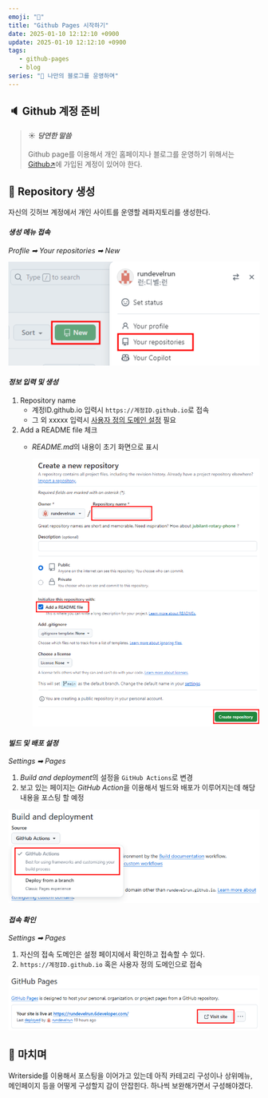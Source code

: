 ```yaml
---
emoji: "👋"
title: "Github Pages 시작하기"
date: 2025-01-10 12:12:10 +0900
update: 2025-01-10 12:12:10 +0900
tags:
   - github-pages
   - blog
series: "📝 나만의 블로그를 운영하며"
---
```



## 🔈 Github 계정 준비

> ☀️ ***당연한 말씀***
> <br/><br/>
> Github page를 이용해서 개인 홈페이지나 블로그를 운영하기 위해서는
> [Github↗](https://github.com/)에 가입된 계정이 있어야 한다.

## 💎 Repository 생성
자신의 깃허브 계정에서 개인 사이트를 운영할 레파지토리를 생성한다.

#### ***생성 메뉴 접속***
*Profile ➡ Your repositories ➡ New*

![](images/20241127_172942.png)

#### ***정보 입력 및 생성***
1. Repository name
    - <shortcut>계정ID.github.io</shortcut> 입력시 `https://계정ID.github.io`로 접속
    - 그 외 <shortcut>xxxxx</shortcut> 입력시 [사용자 정의 도메인 설정](https://6developer.com/github-pages-personal-domain.html) 필요
2. Add a README file 체크
   - *README.md*의 내용이 초기 화면으로 표시
   
      ![](images/20241127_164354.png)

#### ***빌드 및 배포 설정***
*Settings ➡ Pages*
1. *Build and deployment*의 설정을 `GitHub Actions`로 변경
2. 보고 있는 페이지는 *GitHub Action*을 이용해서 빌드와 배포가 이루어지는데 해당 내용을 포스팅 할 예정

![](images/20241128_083031.png)

#### ***접속 확인***
*Settings ➡ Pages*
1. 자신의 접속 도메인은 설정 페이지에서 확인하고 접속할 수 있다.
2. `https://계정ID.github.io` 혹은 사용자 정의 도메인으로 접속

![](images/20241128_083702.png)

## 👋 마치며
Writerside를 이용해서 포스팅을 이어가고 있는데 아직 카테고리 구성이나 상위메뉴, 메인페이지 등을 어떻게 구성할지 감이 안잡힌다.
하나씩 보완해가면서 구성해야겠다.


